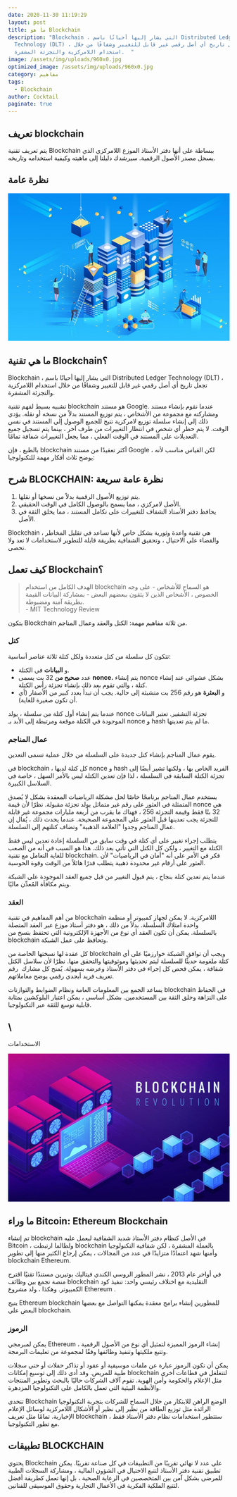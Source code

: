 ```yaml
---
date: 2020-11-30 11:19:29
layout: post
title: ما هو Blockchain
description: "Blockchain ، التي يشار إليها أحيانًا باسم Distributed Ledger
  Technology (DLT) ، تجعل تاريخ أي أصل رقمي غير قابل للتغيير وشفافًا من خلال
  استخدام اللامركزية والتجزئة المشفرة.  "
image: /assets/img/uploads/960x0.jpg
optimized_image: /assets/img/uploads/960x0.jpg
category: مفاهيم
tags:
  - Blockchain
author: Cocktail
paginate: true
---
```

## تعريف blockchain

يتم تعريف تقنية Blockchain ببساطة على أنها دفتر الأستاذ الموزع اللامركزي الذي يسجل مصدر الأصول الرقمية. سيرشدك دليلنا إلى ماهيته وكيفية استخدامه وتاريخه.  

## نظرة عامة

![](/assets/img/uploads/blockchain-technology-overview.jpg)

## ما هي تقنية Blockchain؟

Blockchain ، التي يشار إليها أحيانًا باسم Distributed Ledger Technology (DLT) ، تجعل تاريخ أي أصل رقمي غير قابل للتغيير وشفافًا من خلال استخدام اللامركزية والتجزئة المشفرة.  

تشبيه بسيط لفهم تقنية blockchain هو مستند Google. عندما نقوم بإنشاء مستند ومشاركته مع مجموعة من الأشخاص ، يتم توزيع المستند بدلاً من نسخه أو نقله. يؤدي ذلك إلى إنشاء سلسلة توزيع لامركزية تتيح للجميع الوصول إلى المستند في نفس الوقت. لا يتم حظر أي شخص في انتظار التغييرات من طرف آخر ، بينما يتم تسجيل جميع التعديلات على المستند في الوقت الفعلي ، مما يجعل التغييرات شفافة تمامًا.

بالطبع ، فإن blockchain أكثر تعقيدًا من مستند Google ، لكن القياس مناسب لأنه يوضح ثلاث أفكار مهمة للتكنولوجيا:

## شرح BLOCKCHAIN: نظرة عامة سريعة

1. يتم توزيع الأصول الرقمية بدلاً من نسخها أو نقلها.
2. الأصل لامركزي ، مما يسمح بالوصول الكامل في الوقت الحقيقي.
3. يحافظ دفتر الأستاذ الشفاف للتغييرات على تكامل المستند ، مما يخلق الثقة في الأصل.

Blockchain هي تقنية واعدة وثورية بشكل خاص لأنها تساعد في تقليل المخاطر ، والقضاء على الاحتيال ، وتحقيق الشفافية بطريقة قابلة للتطوير لاستخدامات لا تعد ولا تحصى. 

## كيف تعمل Blockchain؟



> الهدف الكامل من استخدام blockchain هو السماح للأشخاص - على وجه الخصوص ، الأشخاص الذين لا يثقون ببعضهم البعض - بمشاركة البيانات القيمة بطريقة آمنة ومضبوطة.\
> - MIT Technology Review

يتكون Blockchain من ثلاثة مفاهيم مهمة: الكتل والعقد وعمال المناجم.

### كتل

تتكون كل سلسلة من كتل متعددة ولكل كتلة ثلاثة عناصر أساسية:

* و **البيانات** في الكتلة.
* عدد **صحيح من** 32 بت يسمى **nonce.** يتم إنشاء nonce بشكل عشوائي عند إنشاء كتلة ، والتي تقوم بعد ذلك بإنشاء تجزئة رأس الكتلة. 
* و **البعثرة** هو رقم 256 بت متشبثة إلى حالية. يجب أن تبدأ بعدد كبير من الأصفار (أي أن تكون صغيرة للغاية).

عندما يتم إنشاء أول كتلة من سلسلة ، يولد nonce تجزئة التشفير. تعتبر البيانات الموجودة في الكتلة موقعة ومرتبطة إلى الأبد بـ nonce و hash ما لم يتم تعدينها.  

### عمال المناجم

يقوم عمال المناجم بإنشاء كتل جديدة على السلسلة من خلال عملية تسمى التعدين.

في blockchain ، كل كتلة لديها nonce و hash الفريد الخاص بها ، ولكنها تشير أيضًا إلى تجزئة الكتلة السابقة في السلسلة ، لذا فإن تعدين الكتلة ليس بالأمر السهل ، خاصة في السلاسل الكبيرة.

يستخدم عمال المناجم برنامجًا خاصًا لحل مشكلة الرياضيات المعقدة بشكل لا يُصدق المتمثلة في العثور على رقم غير متماثل يولد تجزئة مقبولة. نظرًا لأن قيمة nonce هي 32 بتًا فقط وقيمة التجزئة 256 ، فهناك ما يقرب من أربعة مليارات مجموعة غير قابلة للتجزئة يجب تعدينها قبل العثور على المجموعة الصحيحة. عندما يحدث ذلك ، يُقال إن عمال المناجم وجدوا "العلامة الذهبية" وتضاف كتلتهم إلى السلسلة. 

يتطلب إجراء تغيير على أي كتلة في وقت سابق من السلسلة إعادة تعدين ليس فقط الكتلة مع التغيير ، ولكن كل الكتل التي تأتي بعد ذلك. هذا هو السبب في أنه من الصعب للغاية التعامل مع تقنية blockchain. فكر في الأمر على أنه "أمان في الرياضيات" لأن العثور على أرقام غير محدودة ذهبية يتطلب قدرًا هائلاً من الوقت وقوة الحوسبة.

عندما يتم تعدين كتلة بنجاح ، يتم قبول التغيير من قبل جميع العقد الموجودة على الشبكة ويتم مكافأة المُعدِّن ماليًا.

### العقد

من أهم المفاهيم في تقنية blockchain اللامركزية. لا يمكن  لجهاز كمبيوتر أو منظمة واحدة امتلاك السلسلة. بدلاً من ذلك ، هو دفتر أستاذ موزع عبر العقد المتصلة بالسلسلة. يمكن أن تكون العقد أي نوع من الأجهزة الإلكترونية التي تحتفظ بنسخ من blockchain وتحافظ على عمل الشبكة. 

كل عقدة لها نسختها الخاصة من blockchain ويجب أن توافق الشبكة خوارزميًا على أي كتلة ملغومة حديثًا للسلسلة ليتم تحديثها وموثوقيتها والتحقق منها. نظرًا لأن سلاسل الكتل شفافة ، يمكن فحص كل إجراء في دفتر الأستاذ وعرضه بسهولة. يُمنح كل مشارك  رقم تعريف فريد أبجدي رقمي يوضح معاملاتهم.

يساعد الجمع بين المعلومات العامة ونظام الضوابط والتوازنات blockchain في الحفاظ على النزاهة وخلق الثقة بين المستخدمين. بشكل أساسي ، يمكن اعتبار البلوكشين بمثابة قابلية توسع للثقة عبر التكنولوجيا. 

## \
الاستخدامات

![](/assets/img/uploads/blockchain-revolution-ethereum_0.jpg)

## ما وراء Bitcoin: Ethereum Blockchain

تم إنشاء blockchain في الأصل كنظام دفتر الأستاذ شديد الشفافية ليعمل عليه Bitcoin ، ولطالما ارتبطت blockchain بالعملة المشفرة ، لكن شفافية التكنولوجيا وأمنها شهد اعتمادًا متزايدًا في عدد من المجالات ، يمكن إرجاع الكثير منها إلى تطوير blockchain Ethereum. 

في أواخر عام 2013 ، نشر المطور الروسي الكندي فيتاليك بوتيرين مستندًا تقنيًا اقترح منصة تجمع بين وظائف blockchain التقليدية مع اختلاف رئيسي واحد: تنفيذ كود الكمبيوتر. وهكذا ، ولد مشروع Ethereum . 

يتيح Ethereum blockchain للمطورين إنشاء برامج معقدة يمكنها التواصل مع بعضها البعض على blockchain.

### الرموز

يمكن لمبرمجي Ethereum إنشاء الرموز المميزة لتمثيل أي نوع من الأصول الرقمية ، وتتبع ملكيتها وتنفيذ وظائفها وفقًا لمجموعة من تعليمات البرمجة.

يمكن أن تكون الرموز عبارة عن ملفات موسيقية أو عقود أو تذاكر حفلات أو حتى سجلات طبية للمريض. وقد أدى ذلك إلى توسيع إمكانات blockchain لتتغلغل في قطاعات أخرى مثل الإعلام والحكومة وأمن الهوية. تقوم آلاف الشركات حاليًا بالبحث وتطوير المنتجات والأنظمة البيئية التي تعمل بالكامل على التكنولوجيا المزدهرة.

تتحدى Blockchain الوضع الراهن للابتكار من خلال السماح للشركات بتجربة التكنولوجيا الرائدة مثل توزيع الطاقة من نظير إلى نظير أو الأشكال اللامركزية لوسائل الإعلام الإخبارية. تمامًا مثل تعريف blockchain ، ستتطور استخدامات نظام دفتر الأستاذ فقط مع تطور التكنولوجيا.

## تطبيقات BLOCKCHAIN

يحتوي Blockchain على عدد لا نهائي تقريبًا من التطبيقات في كل صناعة تقريبًا. يمكن تطبيق تقنية دفتر الأستاذ لتتبع الاحتيال في الشؤون المالية ، ومشاركة السجلات الطبية للمرضى بشكل آمن بين المتخصصين في الرعاية الصحية ، بل إنها تعمل كطريقة أفضل لتتبع الملكية الفكرية في الأعمال التجارية وحقوق الموسيقى للفنانين.
